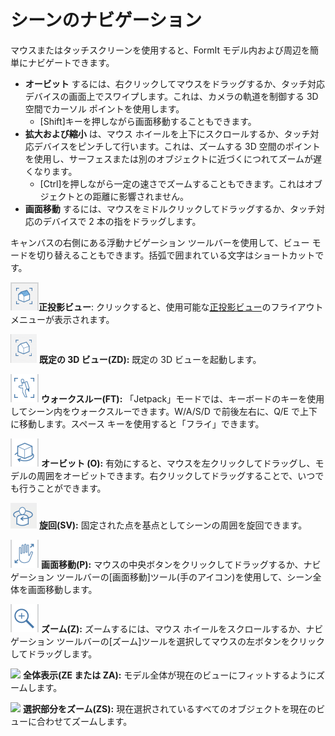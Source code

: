 # シーンのナビゲーション

マウスまたはタッチスクリーンを使用すると、FormIt モデル内および周辺を簡単にナビゲートできます。

* **オービット** するには、右クリックしてマウスをドラッグするか、タッチ対応デバイスの画面上でスワイプします。これは、カメラの軌道を制御する 3D 空間でカーソル ポイントを使用します。
   * [Shift]キーを押しながら画面移動することもできます。
* **拡大および縮小** は、マウス ホイールを上下にスクロールするか、タッチ対応デバイスをピンチして行います。これは、ズームする 3D 空間のポイントを使用し、サーフェスまたは別のオブジェクトに近づくにつれてズームが遅くなります。
   * [Ctrl]を押しながら一定の速さでズームすることもできます。これはオブジェクトとの距離に影響されません。
* **画面移動** するには、マウスをミドルクリックしてドラッグするか、タッチ対応のデバイスで 2 本の指をドラッグします。

キャンバスの右側にある浮動ナビゲーション ツールバーを使用して、ビュー モードを切り替えることもできます。括弧で囲まれている文字はショートカットです。

![](../.gitbook/assets/20190618-ortho-views.png)**正投影ビュー**: クリックすると、使用可能な[正投影ビュー](../tool-library/orthographic-views.md)のフライアウト メニューが表示されます。

![](../.gitbook/assets/20190618-3d-view.png) **既定の 3D ビュー(ZD):** 既定の 3D ビューを起動します。

![](../.gitbook/assets/jet-pack.png) **ウォークスルー(FT):** 「Jetpack」モードでは、キーボードのキーを使用してシーン内をウォークスルーできます。W/A/S/D で前後左右に、Q/E で上下に移動します。スペース キーを使用すると「フライ」できます。

![](../.gitbook/assets/orbit-tool.png) **オービット (O):** 有効にすると、マウスを左クリックしてドラッグし、モデルの周囲をオービットできます。右クリックしてドラッグすることで、いつでも行うことができます。

![](../.gitbook/assets/swivel.PNG) **旋回(SV):** 固定された点を基点としてシーンの周囲を旋回できます。

![](../.gitbook/assets/panning.png) **画面移動(P):** マウスの中央ボタンをクリックしてドラッグするか、ナビゲーション ツールバーの[画面移動]ツール(手のアイコン)を使用して、シーン全体を画面移動します。

![](../.gitbook/assets/zoom.png) **ズーム(Z):** ズームするには、マウス ホイールをスクロールするか、ナビゲーション ツールバーの[ズーム]ツールを選択してマウスの左ボタンをクリックしてドラッグします。

![](../.gitbook/assets/zoom\_all.png) **全体表示(ZE または ZA):** モデル全体が現在のビューにフィットするようにズームします。

![](../.gitbook/assets/zoom\_selection.png) **選択部分をズーム(ZS):** 現在選択されているすべてのオブジェクトを現在のビューに合わせてズームします。

